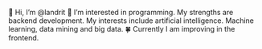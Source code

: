 👋 Hi, I’m @landrit
👀 I’m interested in programming. My strengths are backend development. My interests include artificial intelligence. Machine learning, data mining and big data.
🍀 Currently I am improving in the frontend.


<!---
landrit/landrit is a ✨ special ✨ repository because its `README.md` (this file) appears on your GitHub profile.
You can click the Preview link to take a look at your changes.
--->
